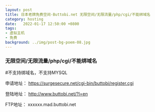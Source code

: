 ```yaml
---
layout: post
title: 日本老牌免费空间-Buttobi.net 无限空间/无限流量/php/cgi/不能绑域名
category: hosting
date:   2022-01-17 12:50:00 +0800
tags:
- 虚拟主机
- 免费
background: ../img/post-bg-poem-08.jpg
---
```


### 无限空间/无限流量/php/cgi/不能绑域名

#不支持绑域名，不支持MYSQL

申请地址：
https://surgesecure.net/cgi-bin/buttobi/register.cgi

登陆地址：
http://www.buttobi.net/?l=en

FTP地址：
xxxxxx.mad.buttobi.net